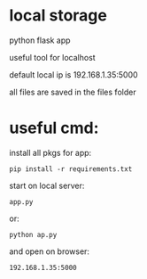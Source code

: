 # local storage

 python flask app
 
 useful tool for localhost
 
 default local ip is 192.168.1.35:5000

 all files are saved in the files folder

# useful cmd:

install all pkgs for app:

	pip install -r requirements.txt

start on local server:

	app.py
or:

	python ap.py
and open on browser:
	
	192.168.1.35:5000
